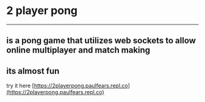 # 2 player pong
-----------------------------------------------------------------------------------------
## is a pong game that utilizes web sockets to allow online multiplayer and match making


## its almost fun
try it here
[https://2playerpong.paulfears.repl.co](https://2playerpong.paulfears.repl.co)
